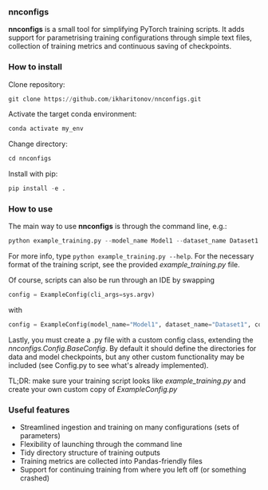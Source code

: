 ### __nnconfigs__

__nnconfigs__ is a small tool for simplifying PyTorch training scripts. It adds support for parametrising training configurations through simple text files, collection of training metrics and continuous saving of checkpoints.

### How to install

Clone repository:
```python
git clone https://github.com/ikharitonov/nnconfigs.git
```
Activate the target conda environment:
```python
conda activate my_env
```
Change directory:
```python
cd nnconfigs
```
Install with pip:
```python
pip install -e .
```

### How to use

The main way to use __nnconfigs__ is through the command line, e.g.:
```python
python example_training.py --model_name Model1 --dataset_name Dataset1 --configuration_name=config1 --configuration_file=/path/to/config1.txt --continue_training False
```
For more info, type ```python example_training.py --help```. For the necessary format of the training script, see the provided _example\_training.py_ file.

Of course, scripts can also be run through an IDE by swapping
```python
config = ExampleConfig(cli_args=sys.argv)
```
with
```python
config = ExampleConfig(model_name="Model1", dataset_name="Dataset1", configuration_name="config1", configuration_file="/path/to/config1.txt" continue_training=False)
```

Lastly, you must create a .py file with a custom config class, extending the _nnconfigs.Config.BaseConfig_. By default it should define the directories for data and model checkpoints, but any other custom functionality may be included (see Config.py to see what's already implemented).

TL;DR: make sure your training script looks like _example\_training.py_ and create your own custom copy of _ExampleConfig.py_

### Useful features

- Streamlined ingestion and training on many configurations (sets of parameters)
- Flexibility of launching through the command line
- Tidy directory structure of training outputs
- Training metrics are collected into Pandas-friendly files
- Support for continuing training from where you left off (or something crashed)